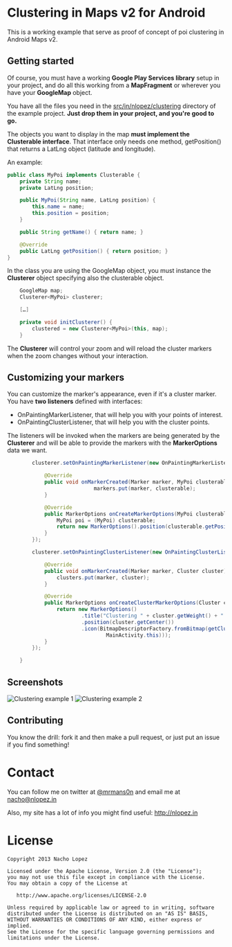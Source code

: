 Clustering in Maps v2 for Android
=================================

This is a working example that serve as proof of concept of poi clustering in Android Maps v2. 

Getting started
---------------

Of course, you must have a working **Google Play Services library** setup in your project, and do all this working from a **MapFragment** or wherever you have your **GoogleMap** object.

You have all the files you need in the [src/in/nlopez/clustering](https://github.com/mrmans0n/android-maps-v2-clustering/tree/master/src/in/nlopez/clustering) directory of the example project. **Just drop them in your project, and you're good to go.**

The objects you want to display in the map **must implement the Clusterable interface**. That interface only needs one method, getPosition() that returns a LatLng object (latitude and longitude).

An example:
```java
public class MyPoi implements Clusterable {
	private String name;
	private LatLng position;

	public MyPoi(String name, LatLng position) {
		this.name = name;
		this.position = position;
	}

	public String getName() { return name; }

	@Override
	public LatLng getPosition() { return position; }
}
```

In the class you are using the GoogleMap object, you must instance the **Clusterer** object specifying also the clusterable object.

```java
	GoogleMap map;
	Clusterer<MyPoi> clusterer;

	[…]

	private void initClusterer() {
		clustered = new Clusterer<MyPoi>(this, map);		
	}

```

The **Clusterer** will control your zoom and will reload the cluster markers when the zoom changes without your interaction.

Customizing your markers
------------------------

You can customize the marker's appearance, even if it's a cluster marker. You have **two listeners** defined with interfaces:

* OnPaintingMarkerListener, that will help you with your points of interest.
* OnPaintingClusterListener, that will help you with the cluster points.

The listeners will be invoked when the markers are being generated by the **Clusterer** and will be able to provide the markers with the **MarkerOptions** data we want.

```java
		clusterer.setOnPaintingMarkerListener(new OnPaintingMarkerListener<MyPoi>() {

			@Override
			public void onMarkerCreated(Marker marker, MyPoi clusterable) {
							markers.put(marker, clusterable);
			}

			@Override
			public MarkerOptions onCreateMarkerOptions(MyPoi clusterable) {
				MyPoi poi = (MyPoi) clusterable;
				return new MarkerOptions().position(clusterable.getPosition()).title(poi.getName()).snippet(poi.getDescription());
			}
		});

		clusterer.setOnPaintingClusterListener(new OnPaintingClusterListener() {

			@Override
			public void onMarkerCreated(Marker marker, Cluster cluster) {
				clusters.put(marker, cluster);
			}

			@Override
			public MarkerOptions onCreateClusterMarkerOptions(Cluster cluster) {
				return new MarkerOptions()
						.title("Clustering " + cluster.getWeight() + " items")
						.position(cluster.getCenter())
						.icon(BitmapDescriptorFactory.fromBitmap(getClusteredLabel(Integer.valueOf(cluster.getWeight()).toString(),
								MainActivity.this)));
			}
		});

	}
```

Screenshots
-----------

![Clustering example 1](http://nlopez.in/uploads/admin/image/image/25/clusterer_1.png)
![Clustering example 2](http://nlopez.in/uploads/admin/image/image/25/clusterer_1.png)

Contributing
------------

You know the drill: fork it and then make a pull request, or just put an issue if you find something!

Contact
=======

You can follow me on twitter at [@mrmans0n](http://twitter.com/mrmans0n) and email me at nacho@nlopez.in

Also, my site has a lot of info you might find useful: http://nlopez.in

License
=======

    Copyright 2013 Nacho Lopez

    Licensed under the Apache License, Version 2.0 (the "License");
    you may not use this file except in compliance with the License.
    You may obtain a copy of the License at

       http://www.apache.org/licenses/LICENSE-2.0

    Unless required by applicable law or agreed to in writing, software
    distributed under the License is distributed on an "AS IS" BASIS,
    WITHOUT WARRANTIES OR CONDITIONS OF ANY KIND, either express or implied.
    See the License for the specific language governing permissions and
    limitations under the License.